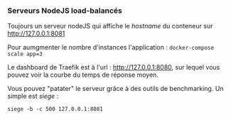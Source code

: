 ### Serveurs NodeJS load-balancés

Toujours un serveur nodeJS qui affiche le *hostname* du conteneur sur http://127.0.0.1:8081

Pour aumgmenter le nombre d'instances l'application : `docker-compose scale app=3`

Le dashboard de Traefik est à l'url : http://127.0.0.1:8080, sur lequel vous pouvez voir la courbe du temps de réponse moyen.

Vous pouvez "patater" le serveur grâce à des outils de benchmarking. Un simple est *siege* : 

```
siege -b -c 500 127.0.0.1:8081
```